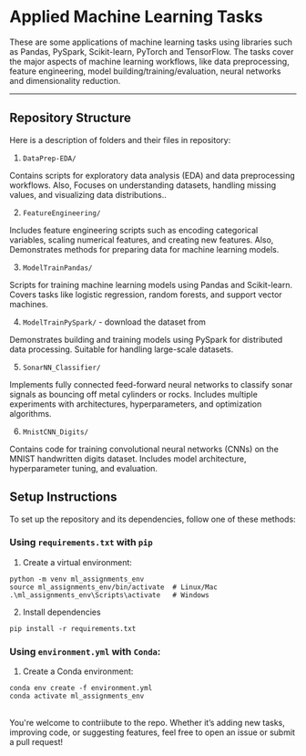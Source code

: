 # Applied Machine Learning Tasks

These are some applications of machine learning tasks using libraries such as Pandas, PySpark, Scikit-learn, PyTorch and TensorFlow. The tasks cover the major aspects of machine learning workflows, like data preprocessing, feature engineering, model building/training/evaluation, neural networks and dimensionality reduction.

--- 
## Repository Structure
Here is a description of folders and their files in repository:
1. `DataPrep-EDA/` <br>

Contains scripts for exploratory data analysis (EDA) and data preprocessing workflows. Also, Focuses on understanding datasets, handling missing values, and visualizing data distributions..

2. `FeatureEngineering/` <br>

Includes feature engineering scripts such as encoding categorical variables, scaling numerical features, and creating new features. Also, Demonstrates methods for preparing data for machine learning models.

3. `ModelTrainPandas/` <br>

Scripts for training machine learning models using Pandas and Scikit-learn. Covers tasks like logistic regression, random forests, and support vector machines.

4. `ModelTrainPySpark/` - download the dataset from <br>

Demonstrates building and training models using PySpark for distributed data processing. Suitable for handling large-scale datasets.


5. `SonarNN_Classifier/` <br>

Implements fully connected feed-forward neural networks to classify sonar signals as bouncing off metal cylinders or rocks. Includes multiple experiments with architectures, hyperparameters, and optimization algorithms.

6. `MnistCNN_Digits/` <br>

Contains code for training convolutional neural networks (CNNs) on the MNIST handwritten digits dataset.
Includes model architecture, hyperparameter tuning, and evaluation.


## Setup Instructions

To set up the repository and its dependencies, follow one of these methods:

### Using `requirements.txt` with `pip`

1. Create a virtual environment:
```
python -m venv ml_assignments_env
source ml_assignments_env/bin/activate  # Linux/Mac
.\ml_assignments_env\Scripts\activate   # Windows
```

2. Install dependencies
```
pip install -r requirements.txt
```

### Using `environment.yml` with `Conda`:

1. Create a Conda environment:
```
conda env create -f environment.yml
conda activate ml_assignments_env
```

<br>
You're welcome to contriibute to the repo. Whether it’s adding new tasks, improving code, or suggesting features, feel free to open an issue or submit a pull request!




